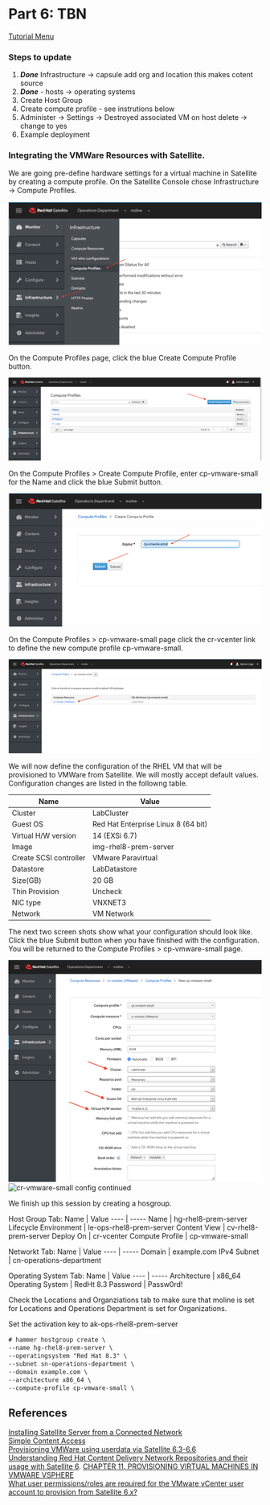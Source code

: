 # Part 6: TBN


[Tutorial Menu](https://github.com/pslucas0212/RedHat-Satellite-VM-Provisioning-to-vSphere-Tutorial)  

### Steps to update
1. ***Done*** Infrastructure -> capsule add org and location this makes cotent source
2. ***Done*** - hosts -> operating systems
3. Create Host Group
4. Create compute profile - see instrutions below
5. Administer -> Settings -> Destroyed associated VM on host delete -> change to yes
6. Example deployment

### Integrating the VMWare Resources with Satellite. 

We are going pre-define hardware settings for a virtual machine in Satellite by creating a compute profile.  On the Satellite Console chose Infrastructure -> Compute Profiles.

![Infrastructure -> Compute Profiles](/images/sat44.png)

On the Compute Profiles page, click the blue Create Compute Profile button.  

![Click the blue Create Compute Profile button](/images/sat45.png)

On the Compute Profiles > Create Compute Profile, enter cp-vmware-small for the Name and click the blue Submit button.  

![Name Compute Profile](/images/sat46.png)  

On the Compute Profiles > cp-vmware-small page click the cr-vcenter link to define the new compute profile cp-vmware-small.  

![Click cr-vcenter link](/images/sat47.png)

We will now define the configuration of the RHEL VM that will be provisioned to VMWare from Satellite.  We will mostly accept default values.  Configuration changes are listed in the followng table.  

Name | Value
---- | -----
Cluster | LabCluster
Guest OS | Red Hat Enterprise Linux 8 (64 bit)
Virtual H/W version | 14 (EXSi 6.7)
Image | img-rhel8-prem-server
Create SCSI controller | VMware Paravirtual
Datastore | LabDatastore
Size(GB) | 20 GB
Thin Provision | Uncheck
NIC type | VNXNET3
Network | VM Network

The next two screen shots show what your configuration should look like.  Click the blue Submit button when you have finished with the configuration.  You will be returned to the  Compute Profiles > cp-vmware-small page.  

![cr-vmware-small config](/images/sat48.png)
![cr-vmware-small config continued](/images/sat49.png)

We finish up this session by creating a hosgroup. 

Host Group Tab:
Name | Value
---- | -----
Name | hg-rhel8-prem-server
Lifecycle Environment | le-ops-rhel8-prem-server
Content View | cv-rhel8-prem-server
Deploy On | cr-vcenter
Compute Profile | cp-vmware-small

Networkt Tab:
Name | Value
---- | -----
Domain | example.com
IPv4 Subnet | cn-operations-department

Operating System Tab:
Name | Value
---- | -----
Architecture | x86_64
Operating System | RedHt 8.3
Password | Passw0rd!

Check the Locations and Organziations tab to make sure that moline is set for Locations and Operations Department is set for Organizations.  

Set the activation key to ak-ops-rhel8-prem-server


```
# hammer hostgroup create \
--name hg-rhel8-prem-server \
--operatingsystem "Red Hat 8.3" \
--subnet sn-operations-department \
--domain example.com \
--architecture x86_64 \
--compute-profile cp-vmware-small \

```

## References  
[Installing Satellite Server from a Connected Network](https://access.redhat.com/documentation/en-us/red_hat_satellite/6.9/html/installing_satellite_server_from_a_connected_network/index)   
[Simple Content Access](https://access.redhat.com/articles/simple-content-access)  
[Provisioning VMWare using userdata via Satellite 6.3-6.6](https://access.redhat.com/blogs/1169563/posts/3640721)  
[Understanding Red Hat Content Delivery Network Repositories and their usage with Satellite 6](https://access.redhat.com/articles/1586183). 
[CHAPTER 11. PROVISIONING VIRTUAL MACHINES IN VMWARE VSPHERE](https://access.redhat.com/documentation/en-us/red_hat_satellite/6.9/html/provisioning_guide/provisioning_virtual_machines_in_vmware_vsphere#Provisioning_Virtual_Machines_in_VMware_vSphere-Creating_a_VMware_vSphere_User)  
[What user permissions/roles are required for the VMware vCenter user account to provision from Satellite 6.x?](https://access.redhat.com/solutions/1339483)


